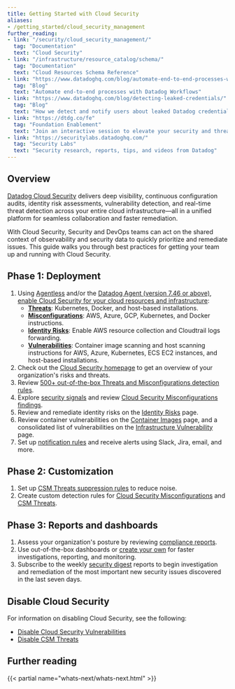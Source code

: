 ```yaml
---
title: Getting Started with Cloud Security
aliases:
- /getting_started/cloud_security_management
further_reading:
- link: "/security/cloud_security_management/"
  tag: "Documentation"
  text: "Cloud Security"
- link: "/infrastructure/resource_catalog/schema/"
  tag: "Documentation"
  text: "Cloud Resources Schema Reference"
- link: "https://www.datadoghq.com/blog/automate-end-to-end-processes-with-datadog-workflows/"
  tag: "Blog"
  text: "Automate end-to-end processes with Datadog Workflows"
- link: "https://www.datadoghq.com/blog/detecting-leaked-credentials/"
  tag: "Blog"
  text: "How we detect and notify users about leaked Datadog credentials"
- link: "https://dtdg.co/fe"
  tag: "Foundation Enablement"
  text: "Join an interactive session to elevate your security and threat detection"
- link: "https://securitylabs.datadoghq.com/"
  tag: "Security Labs"
  text: "Security research, reports, tips, and videos from Datadog"
---
```


## Overview

[Datadog Cloud Security][1] delivers deep visibility, continuous configuration audits, identity risk assessments, vulnerability detection, and real-time threat detection across your entire cloud infrastructure—all in a unified platform for seamless collaboration and faster remediation.

With Cloud Security, Security and DevOps teams can act on the shared context of observability and security data to quickly prioritize and remediate issues. This guide walks you through best practices for getting your team up and running with Cloud Security.

## Phase 1: Deployment

1. Using [Agentless][34] and/or the [Datadog Agent (version 7.46 or above)][4], [enable Cloud Security for your cloud resources and infrastructure][5]:
    - **[Threats][3]**: Kubernetes, Docker, and host-based installations.
    - **[Misconfigurations][2]**: AWS, Azure, GCP, Kubernetes, and Docker instructions.
    - **[Identity Risks][28]**: Enable AWS resource collection and Cloudtrail logs forwarding.
    - **[Vulnerabilities][6]**: Container image scanning and host scanning instructions for AWS, Azure, Kubernetes, ECS EC2 instances, and host-based installations.
1. Check out the [Cloud Security homepage][13] to get an overview of your organization's risks and threats.
1. Review [500+ out-of-the-box Threats and Misconfigurations detection rules][14].
1. Explore [security signals][15] and review [Cloud Security Misconfigurations findings][16].
1. Review and remediate identity risks on the [Identity Risks][29] page.
1. Review container vulnerabilities on the [Container Images][25] page, and a consolidated list of vulnerabilities on the [Infrastructure Vulnerability][30] page.
1. Set up [notification rules][17] and receive alerts using Slack, Jira, email, and more.

## Phase 2: Customization

1. Set up [CSM Threats suppression rules][18] to reduce noise.
2. Create custom detection rules for [Cloud Security Misconfigurations][19] and [CSM Threats][20].

## Phase 3: Reports and dashboards

1. Assess your organization's posture by reviewing [compliance reports][21].
2. Use out-of-the-box dashboards or [create your own][22] for faster investigations, reporting, and monitoring.
3. Subscribe to the weekly [security digest][31] reports to begin investigation and remediation of the most important new security issues discovered in the last seven days. 

## Disable Cloud Security

For information on disabling Cloud Security, see the following:

- [Disable Cloud Security Vulnerabilities][32]
- [Disable CSM Threats][33]

## Further reading

{{< partial name="whats-next/whats-next.html" >}}

[1]: /security/cloud_security_management/
[2]: /security/cloud_security_management/misconfigurations/
[3]: /security/threats/
[4]: https://app.datadoghq.com/account/settings/agent/latest
[5]: /security/cloud_security_management/setup
[6]: /security/cloud_security_management/vulnerabilities/
[13]: https://app.datadoghq.com/security/csm
[14]: /security/default_rules/#cat-cloud-security-management
[15]: /security/cloud_security_management/misconfigurations/signals_explorer/
[16]: /security/cloud_security_management/misconfigurations/findings/
[17]: https://app.datadoghq.com/security/configuration/notification-rules
[18]: /security/cloud_security_management/guide/tuning-rules/
[19]: /security/cloud_security_management/misconfigurations/custom_rules
[20]: /security/threats/agent_expressions
[21]: /security/cloud_security_management/misconfigurations/frameworks_and_benchmarks
[22]: /dashboards/#overview
[25]: https://app.datadoghq.com/containers/images
[26]: /integrations/amazon_web_services/?tab=roledelegation#cloud-security-posture-management
[27]: /integrations/amazon_cloudtrail/#send-logs-to-datadog
[28]: /security/cloud_security_management/identity_risks/
[29]: https://app.datadoghq.com/security/identities
[30]: https://app.datadoghq.com/security/infra-vulnerability
[31]: https://app.datadoghq.com/security/configuration/reports
[32]: /security/cloud_security_management/troubleshooting/vulnerabilities/#disable-cloud-security-vulnerabilities
[33]: /security/cloud_security_management/troubleshooting/threats/#disable-cloud-security-threats
[34]: /security/cloud_security_management/setup/cloud_integrations